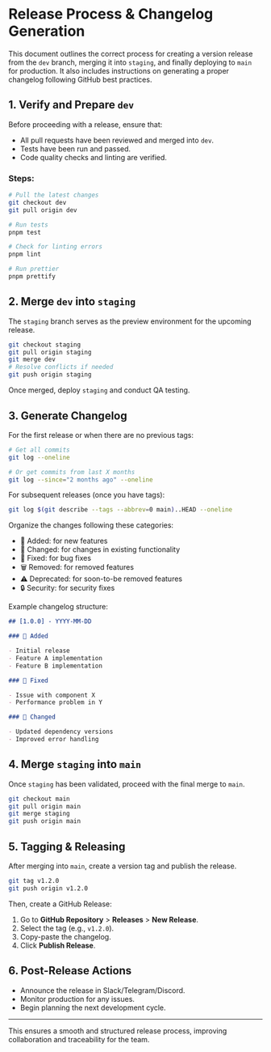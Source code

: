# Release Process & Changelog Generation

This document outlines the correct process for creating a version release from the `dev` branch, merging it into `staging`, and finally deploying to `main` for production. It also includes instructions on generating a proper changelog following GitHub best practices.

## 1. Verify and Prepare `dev`

Before proceeding with a release, ensure that:

- All pull requests have been reviewed and merged into `dev`.
- Tests have been run and passed.
- Code quality checks and linting are verified.

### Steps:

```sh
# Pull the latest changes
git checkout dev
git pull origin dev

# Run tests
pnpm test

# Check for linting errors
pnpm lint

# Run prettier
pnpm prettify
```

## 2. Merge `dev` into `staging`

The `staging` branch serves as the preview environment for the upcoming release.

```sh
git checkout staging
git pull origin staging
git merge dev
# Resolve conflicts if needed
git push origin staging
```

Once merged, deploy `staging` and conduct QA testing.

## 3. Generate Changelog

For the first release or when there are no previous tags:

```sh
# Get all commits
git log --oneline

# Or get commits from last X months
git log --since="2 months ago" --oneline
```

For subsequent releases (once you have tags):

```sh
git log $(git describe --tags --abbrev=0 main)..HEAD --oneline
```

Organize the changes following these categories:

- 🚀 Added: for new features
- 🔄 Changed: for changes in existing functionality
- 🐛 Fixed: for bug fixes
- 🗑️ Removed: for removed features
- ⚠️ Deprecated: for soon-to-be removed features
- 🔒 Security: for security fixes

Example changelog structure:

```markdown
## [1.0.0] - YYYY-MM-DD

### 🚀 Added

- Initial release
- Feature A implementation
- Feature B implementation

### 🐛 Fixed

- Issue with component X
- Performance problem in Y

### 🔄 Changed

- Updated dependency versions
- Improved error handling
```

## 4. Merge `staging` into `main`

Once `staging` has been validated, proceed with the final merge to `main`.

```sh
git checkout main
git pull origin main
git merge staging
git push origin main
```

## 5. Tagging & Releasing

After merging into `main`, create a version tag and publish the release.

```sh
git tag v1.2.0
git push origin v1.2.0
```

Then, create a GitHub Release:

1. Go to **GitHub Repository** > **Releases** > **New Release**.
2. Select the tag (e.g., `v1.2.0`).
3. Copy-paste the changelog.
4. Click **Publish Release**.

## 6. Post-Release Actions

- Announce the release in Slack/Telegram/Discord.
- Monitor production for any issues.
- Begin planning the next development cycle.

---

This ensures a smooth and structured release process, improving collaboration and traceability for the team.
